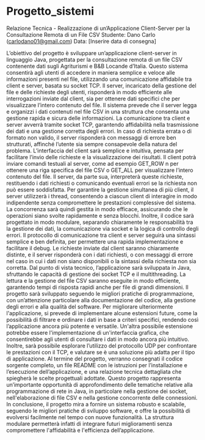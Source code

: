 # Progetto_sistemi
Relazione Tecnica - Realizzazione di un’Applicazione Client-Server per la Consultazione Remota di un File CSV Studente: Dano Carlo (carlodano01@gmail.com) Data: [Inserire data di consegna]

L’obiettivo del progetto è sviluppare un’applicazione client-server in linguaggio Java, progettata per la consultazione remota di un file CSV contenente dati sugli Agriturismi e B&B Locande d’Italia. Questo sistema consentirà agli utenti di accedere in maniera semplice e veloce alle informazioni presenti nel file, utilizzando una comunicazione affidabile tra client e server, basata su socket TCP. Il server, incaricato della gestione del file e delle richieste degli utenti, risponderà in modo efficiente alle interrogazioni inviate dal client, sia per ottenere dati specifici che per visualizzare l’intero contenuto del file. Il sistema prevede che il server legga e organizzi i dati contenuti nel file CSV in una struttura che consenta una gestione rapida e sicura delle informazioni. La comunicazione tra client e server avverrà tramite socket TCP, garantendo affidabilità nella trasmissione dei dati e una gestione corretta degli errori. In caso di richiesta errata o di formato non valido, il server risponderà con messaggi di errore ben strutturati, affinché l’utente sia sempre consapevole della natura del problema. L’interfaccia del client sarà semplice e intuitiva, pensata per facilitare l’invio delle richieste e la visualizzazione dei risultati. Il client potrà inviare comandi testuali al server, come ad esempio GET_ROW n per ottenere una riga specifica del file CSV o GET_ALL per visualizzare l’intero contenuto del file. Il server, da parte sua, interpreterà queste richieste, restituendo i dati richiesti o comunicando eventuali errori se la richiesta non può essere soddisfatta. Per garantire la gestione simultanea di più client, il server utilizzerà i thread, consentendo a ciascun client di interagire in modo indipendente senza compromettere le prestazioni complessive del sistema. La concorrenza sarà quindi gestita in modo efficace, assicurando che le operazioni siano svolte rapidamente e senza blocchi. Inoltre, il codice sarà progettato in modo modulare, separando chiaramente le responsabilità tra la gestione dei dati, la comunicazione via socket e la logica di controllo degli errori. Il protocollo di comunicazione tra client e server seguirà una sintassi semplice e ben definita, per permettere una rapida implementazione e facilitare il debug. Le richieste inviate dal client saranno chiaramente distinte, e il server risponderà con i dati richiesti, o con messaggi di errore nel caso in cui i dati non siano disponibili o la sintassi della richiesta non sia corretta. Dal punto di vista tecnico, l’applicazione sarà sviluppata in Java, sfruttando le capacità di gestione dei socket TCP e il multithreading. La lettura e la gestione del file CSV saranno eseguite in modo efficiente, garantendo tempi di risposta rapidi anche per file di grandi dimensioni. Il progetto sarà sviluppato seguendo le migliori pratiche di programmazione, con un’attenzione particolare alla documentazione del codice, alla gestione degli errori e alla qualità del software. Per migliorare ulteriormente l'applicazione, si prevede di implementare alcune estensioni future, come la possibilità di filtrare e ordinare i dati in base a criteri specifici, rendendo così l’applicazione ancora più potente e versatile. Un'altra possibile estensione potrebbe essere l'implementazione di un'interfaccia grafica, che consentirebbe agli utenti di consultare i dati in modo ancora più intuitivo. Inoltre, sarà possibile esplorare l’utilizzo del protocollo UDP per confrontare le prestazioni con il TCP, e valutare se è una soluzione più adatta per il tipo di applicazione. Al termine del progetto, verranno consegnati il codice sorgente completo, un file README con le istruzioni per l’installazione e l’esecuzione dell’applicazione, e una relazione tecnica dettagliata che spiegherà le scelte progettuali adottate. Questo progetto rappresenta un’importante opportunità di approfondimento delle tematiche relative alla programmazione di rete in Java, in particolare nella gestione dei socket, nell'elaborazione di file CSV e nella gestione concorrente delle connessioni. In conclusione, il progetto mira a fornire un sistema robusto e scalabile, seguendo le migliori pratiche di sviluppo software, e offre la possibilità di evolversi facilmente nel tempo con nuove funzionalità. La struttura modulare permetterà infatti di integrare futuri miglioramenti senza compromettere l'affidabilità e l'efficienza dell’applicazione.